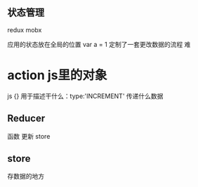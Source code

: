 ## 状态管理

redux
mobx

应用的状态放在全局的位置
var a = 1
定制了一套更改数据的流程  难

# action  js里的对象
js {}
用于描述干什么：type:'INCREMENT'
传递什么数据

## Reducer
函数 更新 store

## store
存数据的地方